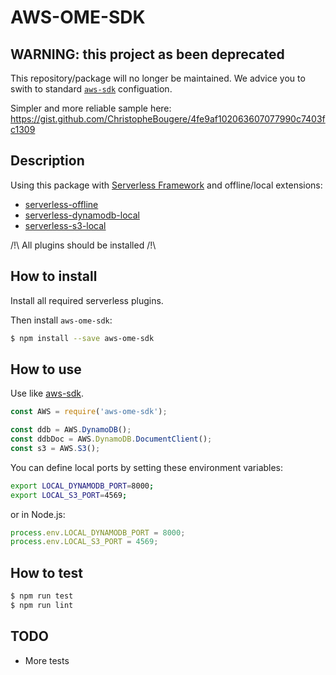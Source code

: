 # AWS-OME-SDK

## WARNING: this project as been deprecated

This repository/package will no longer be maintained. We advice you to swith to standard [`aws-sdk`](https://docs.aws.amazon.com/AWSJavaScriptSDK/latest/AWS/Config.html) configuation.

Simpler and more reliable sample here: https://gist.github.com/ChristopheBougere/4fe9af102063607077990c7403fc1309

## Description

Using this package with [Serverless Framework](https://serverless.com/) and offline/local extensions:
- [serverless-offline](https://github.com/dherault/serverless-offline)
- [serverless-dynamodb-local](https://github.com/99xt/serverless-dynamodb-local)
- [serverless-s3-local](https://github.com/ar90n/serverless-s3-local)

/!\ All plugins should be installed /!\

## How to install

Install all required serverless plugins.

Then install `aws-ome-sdk`:

```sh
$ npm install --save aws-ome-sdk
```

## How to use

Use like [aws-sdk](https://github.com/aws/aws-sdk-js).

```javascript
const AWS = require('aws-ome-sdk');

const ddb = AWS.DynamoDB();
const ddbDoc = AWS.DynamoDB.DocumentClient();
const s3 = AWS.S3();
```

You can define local ports by setting these environment variables:
```sh
export LOCAL_DYNAMODB_PORT=8000;
export LOCAL_S3_PORT=4569;
```
or in Node.js:
```javascript
process.env.LOCAL_DYNAMODB_PORT = 8000;
process.env.LOCAL_S3_PORT = 4569;
```

## How to test

```sh
$ npm run test
$ npm run lint
```

## TODO

- More tests

